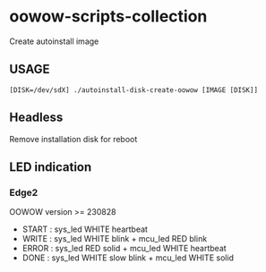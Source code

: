 # oowow-scripts-collection

Create autoinstall image

## USAGE

    [DISK=/dev/sdX] ./autoinstall-disk-create-oowow [IMAGE [DISK]]

## Headless

Remove installation disk for reboot

## LED indication

### Edge2

OOWOW version >= 230828

* START : sys_led WHITE heartbeat
* WRITE : sys_led WHITE blink      + mcu_led RED blink
* ERROR : sys_led RED   solid      + mcu_led WHITE heartbeat
* DONE  : sys_led WHITE slow blink + mcu_led WHITE solid

